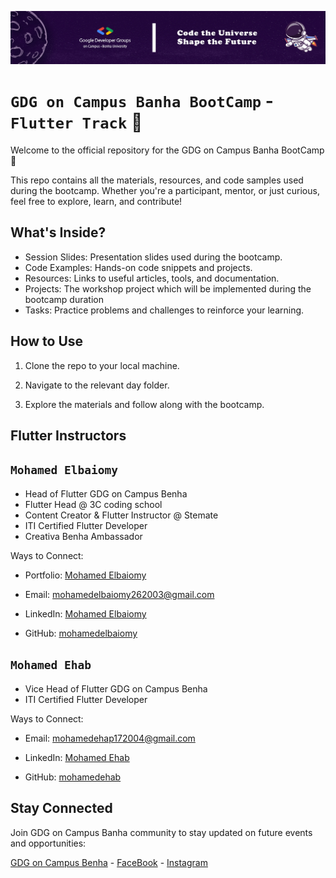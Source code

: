 ![Cover](./showcase/GDGonCampusBenhaCover.jpg)
# `GDG on Campus Banha BootCamp` - `Flutter Track` 🚀
Welcome to the official repository for the GDG on Campus Banha BootCamp 🎉

This repo contains all the materials, resources, and code samples used during the bootcamp. Whether you're a participant, mentor, or just curious, feel free to explore, learn, and contribute!

## What's Inside?
- Session Slides: Presentation slides used during the bootcamp.
- Code Examples: Hands-on code snippets and projects.
- Resources: Links to useful articles, tools, and documentation.
- Projects: The workshop project which will be implemented during the bootcamp duration
- Tasks: Practice problems and challenges to reinforce your learning.

## How to Use
1) Clone the repo to your local machine.

2) Navigate to the relevant day folder.

3) Explore the materials and follow along with the bootcamp.

## Flutter Instructors

## `Mohamed Elbaiomy`

- Head of Flutter GDG on Campus Benha
- Flutter Head @ 3C coding school
- Content Creator & Flutter Instructor @ Stemate
- ITI Certified Flutter Developer
- Creativa Benha Ambassador
  
Ways to Connect:

- Portfolio: [Mohamed Elbaiomy](https://mohamedelbaiomy.github.io/mohamed-elbaiomy.github.io/)

- Email: mohamedelbaiomy262003@gmail.com

- LinkedIn: [Mohamed Elbaiomy](https://www.linkedin.com/in/mohamed-elbaiomy262003/)

- GitHub: [mohamedelbaiomy](https://github.com/mohamedelbaiomy)


## `Mohamed Ehab`

- Vice Head of Flutter GDG on Campus Benha
- ITI Certified Flutter Developer

Ways to Connect:

- Email: mohamedehap172004@gmail.com

- LinkedIn: [Mohamed Ehab](https://www.linkedin.com/in/mohamed-ehab-017385271/)

- GitHub: [mohamedehab](https://github.com/MohamedEhap1/)


## Stay Connected
Join GDG on Campus Banha community to stay updated on future events and opportunities:

[GDG on Campus Benha](https://gdg.community.dev/gdg-on-campus-benha-university-benha-egypt) - 
[FaceBook](https://www.facebook.com/GDGonCampusBenhaUniversity) - 
[Instagram](https://www.instagram.com/gdg_oncampus_benha_university)
